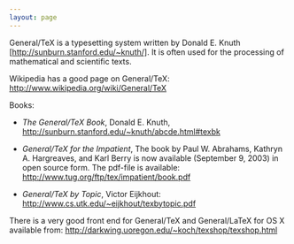 ```yaml
---
layout: page
---
```


General/TeX is a typesetting system written by Donald E. Knuth [http://sunburn.stanford.edu/~knuth/]. It is often used for the processing of mathematical and scientific texts.

Wikipedia has a good page on General/TeX: http://www.wikipedia.org/wiki/General/TeX

Books:

* *The General/TeX Book*, Donald E. Knuth, http://sunburn.stanford.edu/~knuth/abcde.html#texbk
* *General/TeX for the Impatient*,
The book by Paul W. Abrahams, Kathryn A. Hargreaves, and Karl Berry is now available (September 9, 2003) in open source form. The pdf-file is available:  http://www.tug.org/ftp/tex/impatient/book.pdf

* *General/TeX by Topic*, Victor Eijkhout:  http://www.cs.utk.edu/~eijkhout/texbytopic.pdf


There is a very good front end for General/TeX and General/LaTeX for OS X available from:  http://darkwing.uoregon.edu/~koch/texshop/texshop.html